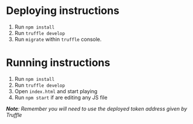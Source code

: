# Deploying instructions
1. Run `npm install`
2. Run `truffle develop`
3. Run `migrate` within `truffle` console.

# Running instructions
1. Run `npm install` 
2. Run `truffle develop` 
3. Open `index.html` and start playing 
4. Run `npm start` if are editing any JS file

***Note**: Remember you will need to use the deployed token address given by Truffle*
